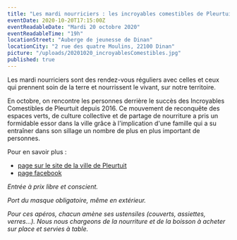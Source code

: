 ```yaml
---
title: "Les mardi nourriciers : les incroyables comestibles de Pleurtuit"
eventDate: 2020-10-20T17:15:00Z
eventReadableDate: "Mardi 20 octobre 2020"
eventReadableTime: "19h"
locationStreet: "Auberge de jeunesse de Dinan"
locationCity: "2 rue des quatre Moulins, 22100 Dinan"
picture: "/uploads/20201020_incroyablesComestibles.jpg"
published: true
---
```


Les mardi nourriciers sont des rendez-vous réguliers avec celles et ceux qui prennent soin de la terre et nourrissent le vivant, sur notre territoire.

En octobre, on rencontre les personnes derrière le succès des Incroyables Comestibles de Pleurtuit depuis 2016. Ce mouvement de reconquête des espaces verts, de culture collective et de partage de nourriture a pris un formidable essor dans la ville grâce à l'implication d'une famille qui a su entraîner dans son sillage un nombre de plus en plus important de personnes.

<!--more-->

Pour en savoir plus :
- [page sur le site de la ville de Pleurtuit](https://www.pleurtuit.com/incroyables-comestibles-pleurtuit/)
- [page facebook](https://www.facebook.com/incroyablescomestiblespleurtuit/)

*Entrée à prix libre et conscient.*

*Port du masque obligatoire, même en extérieur.*

*Pour ces apéros, chacun amène ses ustensiles (couverts, assiettes, verres...).
Nous nous chargeons de la nourriture et de la boisson à acheter sur place et servies à table.*